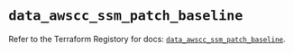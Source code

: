 # `data_awscc_ssm_patch_baseline`

Refer to the Terraform Registory for docs: [`data_awscc_ssm_patch_baseline`](https://registry.terraform.io/providers/hashicorp/awscc/0.70.0/docs/data-sources/ssm_patch_baseline).
